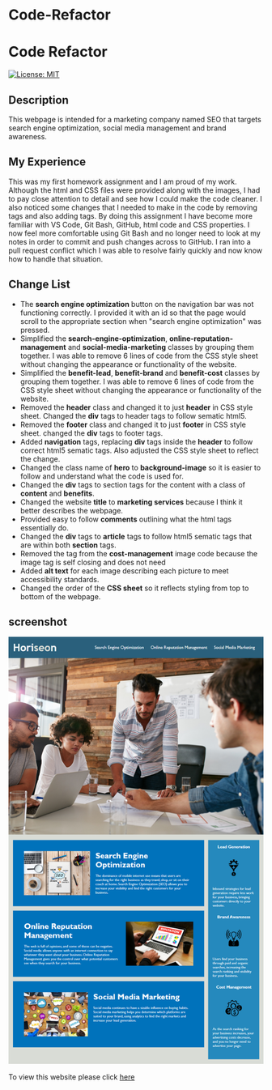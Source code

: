 # Code-Refactor
<h1>Code Refactor</h1>

<p>
    <a href="https://opensource.org/licenses/MIT" rel="nofollow"><img src="https://camo.githubusercontent.com/3ccf4c50a1576b0dd30b286717451fa56b783512/68747470733a2f2f696d672e736869656c64732e696f2f62616467652f4c6963656e73652d4d49542d79656c6c6f772e737667" alt="License: MIT" data-canonical-src="https://img.shields.io/badge/License-MIT-yellow.svg" style="max-width:100%;"></a>
</p>

<h2>Description</h2>

This webpage is intended for a marketing company named SEO that targets search engine optimization, social media management and brand awareness.

<h2>My Experience</h2>

This was my first homework assignment and I am proud of my work. Although the html and CSS files were provided along with the images, I had to pay close attention to detail and see how I could make the code cleaner. I also noticed some changes that I needed to make in the code by removing tags and also adding tags. By doing this assignment I have become more familiar with VS Code, Git Bash, GitHub, html code and CSS properties. I now feel more comfortable using Git Bash and no longer need to look at my notes in order to commit and push changes across to GitHub. I ran into a pull request conflict which I was able to resolve fairly quickly and now know how to handle that situation. 

<h2>Change List</h2>

<ul>
    <li>
    The <b>search engine optimization</b> button on the navigation bar was not functioning correctly. I provided it with an id so that the page would scroll to the appropriate section when "search engine optimization" was pressed.
    </li>
    <li>
    Simplified the <b>search-engine-optimization</b>, <b>online-reputation-management</b> and <b>social-media-marketing</b> classes by grouping them together. I was able to remove 6 lines of code from the CSS style sheet without changing the appearance or functionality of the website.
    </li> 
    <li>
    Simplified the <b>benefit-lead</b>, <b>benefit-brand</b> and <b>benefit-cost</b> classes by grouping them together. I was able to remove 6 lines of code from the CSS style sheet without changing the appearance or functionality of the website.
    </li> 
    <li>
    Removed the <b>header</b> class and changed it to just <b>header</b> in CSS style sheet. Changed the <b>div</b> tags to header tags to follow sematic html5.
    </li>
    <li>
    Removed the <b>footer</b> class and changed it to just <b>footer</b> in CSS style sheet. changed the <b>div</b> tags to footer tags.
    </li>
    <li>
    Added <b>navigation</b> tags, replacing <b>div</b> tags inside the <b>header</b> to follow correct html5 sematic tags. Also adjusted the CSS style sheet to reflect the change.
    </li>
    <li>
    Changed the class name of <b>hero</b> to <b>background-image</b> so it is easier to follow and understand what the code is used for.
    </li>
    <li>
    Changed the <b>div</b> tags to section tags for the content with a class of <b>content</b> and <b>benefits</b>.
    </li>
    <li>
    Changed the website <b>title</b> to <b>marketing services</b> because I think it better describes the webpage.
    </li>
    <li>
    Provided easy to follow <b>comments</b> outlining what the html tags essentially do.
    </li>
    <li>
    Changed the <b>div</b> tags to <b>article</b> tags to follow html5 sematic tags that are within both <b>section</b> tags.
    </li>
    <li>
    Removed the <b></img></b> tag from the <b>cost-management</b> image code because the image tag is self closing and does not need <b></img></b>
    </li>
    <li>
    Added <b>alt text</b> for each image describing each picture to meet accessibility standards.
    </li>
    <li>
    Changed the order of the <b>CSS sheet</b> so it reflects styling from top to bottom of the webpage.
    </li>
</ul>

<h2>screenshot</h2>

![](Assets/01-html-css-git-homework-demo.png)

<p>
To view this website please click <a href="https://.github.io/Horiseon/" rel="nofollow">here</a>
</p>


